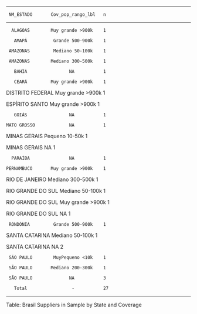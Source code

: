 
--------------------------------------------
     NM_ESTADO       Cov_pop_rango_lbl   n  
------------------- ------------------- ----
      ALAGOAS        Muy grande >900k    1  

       AMAPÁ          Grande 500-900k    1  

     AMAZONAS         Mediano 50-100k    1  

     AMAZONAS        Mediano 300-500k    1  

       BAHIA                NA           1  

       CEARÁ         Muy grande >900k    1  

 DISTRITO FEDERAL    Muy grande >900k    1  

  ESPÍRITO SANTO     Muy grande >900k    1  

       GOIÁS                NA           1  

    MATO GROSSO             NA           1  

   MINAS GERAIS       Pequeno 10-50k     1  

   MINAS GERAIS             NA           1  

      PARAÍBA               NA           1  

    PERNAMBUCO       Muy grande >900k    1  

  RIO DE JANEIRO     Mediano 300-500k    1  

 RIO GRANDE DO SUL    Mediano 50-100k    1  

 RIO GRANDE DO SUL   Muy grande >900k    1  

 RIO GRANDE DO SUL          NA           1  

     RONDÔNIA         Grande 500-900k    1  

  SANTA CATARINA      Mediano 50-100k    1  

  SANTA CATARINA            NA           2  

     SÃO PAULO        MuyPequeno <10k    1  

     SÃO PAULO       Mediano 200-300k    1  

     SÃO PAULO              NA           3  

       Total                 -           27 
--------------------------------------------

Table: Brasil Suppliers in Sample by State and Coverage

